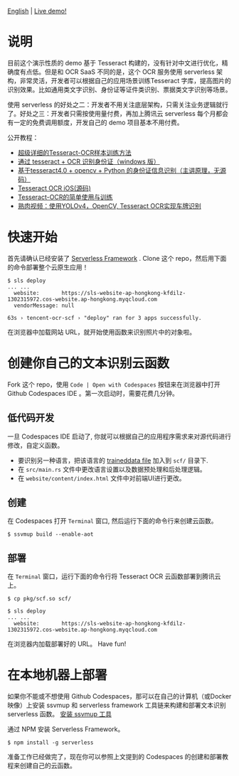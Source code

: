 [English](README-en.md) | [Live demo!](https://sls-website-ap-beijing-imubol-1302315972.cos-website.ap-beijing.myqcloud.com/)

# 说明
目前这个演示性质的 demo 基于 Tesseract 构建的，没有针对中文进行优化，精确度有点低。但是和 OCR SaaS 不同的是，这个 OCR 服务使用 serverless 架构，非常灵活，开发者可以根据自己的应用场景训练Tesseract 字库，提高图片的识别效果。比如通用类文字识别、身份证等证件类识别、票据类文字识别等场景。

使用 serverless 的好处之二：开发者不用关注底层架构，只需关注业务逻辑就行了。好处之三：开发者只需按使用量付费，再加上腾讯云 serverless 每个月都会有一定的免费调用额度，开发自己的 demo 项目基本不用付费。

公开教程：
* [超级详细的Tesseract-OCR样本训练方法](https://blog.csdn.net/sylsjane/article/details/83751297)
* [通过 tesseract + OCR 识别身份证（windows 版）](https://blog.csdn.net/xingfeichen/article/details/69944212)
* [基于tesseract4.0 + opencv + Python 的身份证信息识别（主讲原理，无源码）](https://blog.csdn.net/baidu_33473810/article/details/85320365)
* [Tesseract OCR iOS(源码)](https://github.com/mobyIsMe/Tesseract-OCR)
* [Tesseract-OCR的简单使用与训练](https://www.cnblogs.com/cnlian/p/5765871.html)
* [熟肉视频：使用YOLOv4，OpenCV, Tesseract OCR实现车牌识别](https://www.bilibili.com/video/BV1jy4y1q7rm?from=search&seid=10328151300948832917)

# 快速开始

首先请确认已经安装了 [Serverless Framework](https://www.serverless.com/framework/docs/providers/tencent/guide/installation/) . Clone 这个 repo，然后用下面的命令部署整个云原生应用！

```
$ sls deploy
... ...
  website:       https://sls-website-ap-hongkong-kfdilz-1302315972.cos-website.ap-hongkong.myqcloud.com
  vendorMessage: null

63s › tencent-ocr-scf › "deploy" ran for 3 apps successfully.
```

在浏览器中加载网站 URL，就开始使用函数来识别照片中的对象啦。

# 创建你自己的文本识别云函数

Fork 这个 repo，使用 `Code | Open with Codespaces` 按钮来在浏览器中打开 Github Codespaces IDE 。第一次启动时，需要花费几分钟。 

## 低代码开发

一旦 Codespaces IDE 启动了, 你就可以根据自己的应用程序需求来对源代码进行修改，自定义函数。

* 要识别另一种语言，把该语言的 [traineddata file](https://github.com/tesseract-ocr/tessdata) 加入到 `scf/` 目录下.
* 在 `src/main.rs` 文件中更改语言设置以及数据预处理和后处理逻辑。
* 在 `website/content/index.html` 文件中对前端UI进行更改。

## 创建

在 Codespaces 打开 `Terminal` 窗口, 然后运行下面的命令行来创建云函数。

```
$ ssvmup build --enable-aot
```

## 部署

在 `Terminal` 窗口，运行下面的命令行将 Tesseract OCR 云函数部署到腾讯云上。

```
$ cp pkg/scf.so scf/

$ sls deploy
... ...
  website:       https://sls-website-ap-hongkong-kfdilz-1302315972.cos-website.ap-hongkong.myqcloud.com
```

在浏览器内加载部署好的 URL。 Have fun!

# 在本地机器上部署

如果你不能或不想使用 Github Codespaces，那可以在自己的计算机（或Docker映像）上安装 ssvmup 和 serverless framework 工具链来构建和部署文本识别 serverless 函数。
[安装 ssvmup 工具](https://www.secondstate.io/articles/ssvmup/)

通过 NPM 安装 Serverless Framework。

```
$ npm install -g serverless
```

准备工作已经做完了，现在你可以参照上文提到的 Codespaces 的创建和部署教程来创建自己的云函数。

